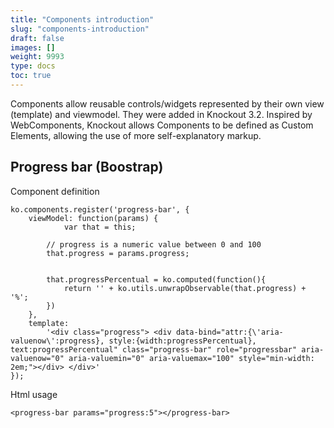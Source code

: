 ```yaml
---
title: "Components introduction"
slug: "components-introduction"
draft: false
images: []
weight: 9993
type: docs
toc: true
---
```


Components allow reusable controls/widgets represented by their own view (template) and viewmodel. They were added in Knockout 3.2. Inspired by WebComponents, Knockout allows Components to be defined as Custom Elements, allowing the use of more self-explanatory markup.

## Progress bar (Boostrap)
Component definition

    ko.components.register('progress-bar', {
        viewModel: function(params) {
                var that = this;
        
            // progress is a numeric value between 0 and 100
            that.progress = params.progress;
            
            
            that.progressPercentual = ko.computed(function(){
                return '' + ko.utils.unwrapObservable(that.progress) + '%';
            })
        },
        template:
            '<div class="progress"> <div data-bind="attr:{\'aria-valuenow\':progress}, style:{width:progressPercentual}, text:progressPercentual" class="progress-bar" role="progressbar" aria-valuenow="0" aria-valuemin="0" aria-valuemax="100" style="min-width: 2em;"></div> </div>'
    });

Html usage

    <progress-bar params="progress:5"></progress-bar>  

